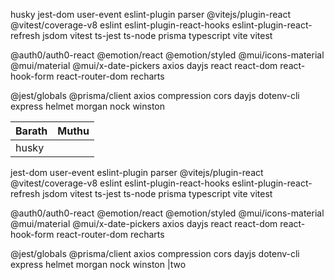 husky
jest-dom
user-event
eslint-plugin
parser
@vitejs/plugin-react
@vitest/coverage-v8
eslint
eslint-plugin-react-hooks
eslint-plugin-react-refresh
jsdom
vitest
ts-jest
ts-node
prisma
typescript
vite
vitest

 @auth0/auth0-react
 @emotion/react
 @emotion/styled
 @mui/icons-material
 @mui/material
 @mui/x-date-pickers
 axios
 dayjs
 react
 react-dom
 react-hook-form
 react-router-dom
 recharts

@jest/globals
@prisma/client
axios
compression
cors
dayjs
dotenv-cli
express
helmet
morgan
nock
winston

|Barath|Muthu|
|----|----|
|husky
jest-dom
user-event
eslint-plugin
parser
@vitejs/plugin-react
@vitest/coverage-v8
eslint
eslint-plugin-react-hooks
eslint-plugin-react-refresh
jsdom
vitest
ts-jest
ts-node
prisma
typescript
vite
vitest

 @auth0/auth0-react
 @emotion/react
 @emotion/styled
 @mui/icons-material
 @mui/material
 @mui/x-date-pickers
 axios
 dayjs
 react
 react-dom
 react-hook-form
 react-router-dom
 recharts

@jest/globals
@prisma/client
axios
compression
cors
dayjs
dotenv-cli
express
helmet
morgan
nock
winston  |two
